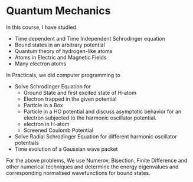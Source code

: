 # Quantum Mechanics

In this course, I have studied

- Time dependent and Time Independent Schrodinger equation
- Bound states in an arbitrary potential
- Quantum theory of hydrogen-like atoms
- Atoms in Electric and Magnetic Fields
- Many electron atoms

In Practicals, we did computer programming to 

- Solve Schrodinger Equation for
    - Ground State and first excited state of H-atom
    - Electron trapped in the given potential
    - Particle in a Box
    - Particle in a HO potential and discuss asymptotic behavior for an electron subjected to the harmonic oscillator potential.
    - electron in H-atom
    - Screened Coulomb Potential
- Solve Radial Schrodinger Equation for different harmonic oscillator potentials
- Time evolution of a Gaussian wave packet

For the above problems, We use Numerov, Bisection, Finite Difference and other numerical techniques and determine the energy eigenvalues and corresponding normalised
wavefunctions for bound states.
